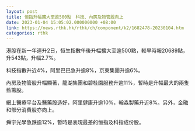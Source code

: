 ```yaml
---
layout: post
title: 恒指升幅擴大至逾500點　科技、內房及物管股向上
date: 2023-01-04 15:05:02.000000000 +08:00
link: https://news.rthk.hk/rthk/ch/component/k2/1682478-20230104.htm
categories: rthk
---
```


港股在新一年連升2日，恒生指數午後升幅擴大至逾500點，較早時報20689點，升543點，升幅2.7%。

科技指數升近4%，阿里巴巴急升逾8%，京東集團升逾6%。

內房及物管股升幅顯著，龍湖集團和碧桂園服務升逾11%，暫時是升幅最大的兩隻藍籌股。

網上醫療平台及醫藥股造好，阿里健康升逾10%，翰森製藥升近8%。另外，金融和部分消費股亦向上。

舜宇光學急跌逾12%，暫時是表現最差的恒指及科指成份股。
